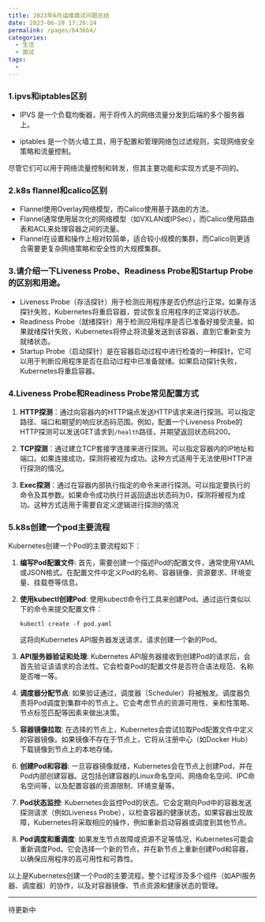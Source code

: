 ```yaml
---
title: 2023年6月运维面试问题总结
date: 2023-06-28 17:26:24
permalink: /pages/b436b4/
categories:
  - 生活
  - 面试
tags:
  - 
---
```


### 1.ipvs和iptables区别

* IPVS 是一个负载均衡器，用于将传入的网络流量分发到后端的多个服务器上。
- iptables 是一个防火墙工具，用于配置和管理网络包过滤规则，实现网络安全策略和流量控制。

尽管它们可以用于网络流量控制和转发，但其主要功能和实现方式是不同的。

### 2.k8s flannel和calico区别

- Flannel使用Overlay网络模型，而Calico使用基于路由的方法。
- Flannel通常使用层次化的网络模型（如VXLAN或IPSec），而Calico使用路由表和ACL来处理容器之间的流量。
- Flannel在设置和操作上相对较简单，适合较小规模的集群，而Calico则更适合需要更复杂网络策略和安全性的大规模集群。

### 3.请介绍一下Liveness Probe、Readiness Probe和Startup Probe的区别和用途。

- Liveness Probe（存活探针）用于检测应用程序是否仍然运行正常。如果存活探针失败，Kubernetes将重启容器，尝试恢复应用程序的正常运行状态。
- Readiness Probe（就绪探针）用于检测应用程序是否已准备好接受流量。如果就绪探针失败，Kubernetes将停止将流量发送到该容器，直到它重新变为就绪状态。
- Startup Probe（启动探针）是在容器启动过程中进行检查的一种探针。它可以用于判断应用程序是否在启动过程中已准备就绪。如果启动探针失败，Kubernetes将重启容器。

### 4.Liveness Probe和Readiness Probe常见配置方式

1. **HTTP探测**：通过向容器内的HTTP端点发送HTTP请求来进行探测。可以指定路径、端口和期望的响应状态码范围。例如，配置一个Liveness Probe的HTTP探测可以发送GET请求到`/health`路径，并期望返回状态码200。

2. **TCP探测**：通过建立TCP套接字连接来进行探测。可以指定容器内的IP地址和端口。如果连接成功，探测将被视为成功。这种方式适用于无法使用HTTP进行探测的情况。

3. **Exec探测**：通过在容器内部执行指定的命令来进行探测。可以指定要执行的命令及其参数。如果命令成功执行并返回退出状态码为0，探测将被视为成功。这种方式适用于需要自定义逻辑进行探测的情况

### 5.k8s创建一个pod主要流程

Kubernetes创建一个Pod的主要流程如下：

1. **编写Pod配置文件**: 首先，需要创建一个描述Pod的配置文件，通常使用YAML或JSON格式。在配置文件中定义Pod的名称、容器镜像、资源要求、环境变量、挂载卷等信息。

2. **使用kubectl创建Pod**: 使用kubectl命令行工具来创建Pod。通过运行类似以下的命令来提交配置文件：
   
   ```
   kubectl create -f pod.yaml
   ```
   
   这将向Kubernetes API服务器发送请求，请求创建一个新的Pod。

3. **API服务器验证和处理**: Kubernetes API服务器接收到创建Pod的请求后，会首先验证该请求的合法性。它会检查Pod的配置文件是否符合语法规范、名称是否唯一等。

4. **调度器分配节点**: 如果验证通过，调度器（Scheduler）将被触发。调度器负责将Pod调度到集群中的节点上。它会考虑节点的资源可用性、亲和性策略、节点标签匹配等因素来做出决策。

5. **容器镜像拉取**: 在选择的节点上，Kubernetes会尝试拉取Pod配置文件中定义的容器镜像。如果镜像不存在于节点上，它将从注册中心（如Docker Hub）下载镜像到节点上的本地存储。

6. **创建Pod和容器**: 一旦容器镜像就绪，Kubernetes会在节点上创建Pod，并在Pod内部创建容器。这包括创建容器的Linux命名空间、网络命名空间、IPC命名空间等，以及配置容器的资源限制、环境变量等。

7. **Pod状态监控**: Kubernetes会监控Pod的状态。它会定期向Pod中的容器发送探测请求（例如Liveness Probe），以检查容器的健康状态。如果容器出现故障，Kubernetes将采取相应的操作，例如重新启动容器或调度到其他节点。

8. **Pod调度和重调度**: 如果发生节点故障或资源不足等情况，Kubernetes可能会重新调度Pod。它会选择一个新的节点，并在新节点上重新创建Pod和容器，以确保应用程序的高可用性和可靠性。

以上是Kubernetes创建一个Pod的主要流程。整个过程涉及多个组件（如API服务器、调度器）的协作，以及对容器镜像、节点资源和健康状态的管理。

---

待更新中
